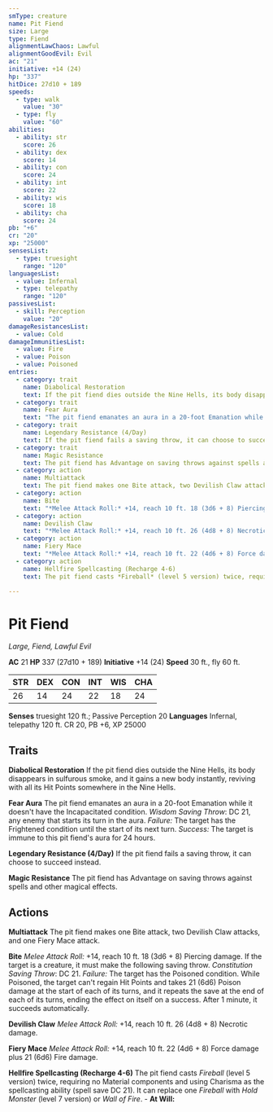 ```yaml
---
smType: creature
name: Pit Fiend
size: Large
type: Fiend
alignmentLawChaos: Lawful
alignmentGoodEvil: Evil
ac: "21"
initiative: +14 (24)
hp: "337"
hitDice: 27d10 + 189
speeds:
  - type: walk
    value: "30"
  - type: fly
    value: "60"
abilities:
  - ability: str
    score: 26
  - ability: dex
    score: 14
  - ability: con
    score: 24
  - ability: int
    score: 22
  - ability: wis
    score: 18
  - ability: cha
    score: 24
pb: "+6"
cr: "20"
xp: "25000"
sensesList:
  - type: truesight
    range: "120"
languagesList:
  - value: Infernal
  - type: telepathy
    range: "120"
passivesList:
  - skill: Perception
    value: "20"
damageResistancesList:
  - value: Cold
damageImmunitiesList:
  - value: Fire
  - value: Poison
  - value: Poisoned
entries:
  - category: trait
    name: Diabolical Restoration
    text: If the pit fiend dies outside the Nine Hells, its body disappears in sulfurous smoke, and it gains a new body instantly, reviving with all its Hit Points somewhere in the Nine Hells.
  - category: trait
    name: Fear Aura
    text: "The pit fiend emanates an aura in a 20-foot Emanation while it doesn't have the Incapacitated condition. *Wisdom Saving Throw*: DC 21, any enemy that starts its turn in the aura. *Failure:*  The target has the Frightened condition until the start of its next turn. *Success:*  The target is immune to this pit fiend's aura for 24 hours."
  - category: trait
    name: Legendary Resistance (4/Day)
    text: If the pit fiend fails a saving throw, it can choose to succeed instead.
  - category: trait
    name: Magic Resistance
    text: The pit fiend has Advantage on saving throws against spells and other magical effects.
  - category: action
    name: Multiattack
    text: The pit fiend makes one Bite attack, two Devilish Claw attacks, and one Fiery Mace attack.
  - category: action
    name: Bite
    text: "*Melee Attack Roll:* +14, reach 10 ft. 18 (3d6 + 8) Piercing damage. If the target is a creature, it must make the following saving throw. *Constitution Saving Throw*: DC 21. *Failure:*  The target has the Poisoned condition. While Poisoned, the target can't regain Hit Points and takes 21 (6d6) Poison damage at the start of each of its turns, and it repeats the save at the end of each of its turns, ending the effect on itself on a success. After 1 minute, it succeeds automatically."
  - category: action
    name: Devilish Claw
    text: "*Melee Attack Roll:* +14, reach 10 ft. 26 (4d8 + 8) Necrotic damage."
  - category: action
    name: Fiery Mace
    text: "*Melee Attack Roll:* +14, reach 10 ft. 22 (4d6 + 8) Force damage plus 21 (6d6) Fire damage."
  - category: action
    name: Hellfire Spellcasting (Recharge 4-6)
    text: The pit fiend casts *Fireball* (level 5 version) twice, requiring no Material components and using Charisma as the spellcasting ability (spell save DC 21). It can replace one *Fireball* with *Hold Monster* (level 7 version) or *Wall of Fire*. - **At Will:**

---
```


# Pit Fiend
*Large, Fiend, Lawful Evil*

**AC** 21
**HP** 337 (27d10 + 189)
**Initiative** +14 (24)
**Speed** 30 ft., fly 60 ft.

| STR | DEX | CON | INT | WIS | CHA |
| --- | --- | --- | --- | --- | --- |
| 26 | 14 | 24 | 22 | 18 | 24 |

**Senses** truesight 120 ft.; Passive Perception 20
**Languages** Infernal, telepathy 120 ft.
CR 20, PB +6, XP 25000

## Traits

**Diabolical Restoration**
If the pit fiend dies outside the Nine Hells, its body disappears in sulfurous smoke, and it gains a new body instantly, reviving with all its Hit Points somewhere in the Nine Hells.

**Fear Aura**
The pit fiend emanates an aura in a 20-foot Emanation while it doesn't have the Incapacitated condition. *Wisdom Saving Throw*: DC 21, any enemy that starts its turn in the aura. *Failure:*  The target has the Frightened condition until the start of its next turn. *Success:*  The target is immune to this pit fiend's aura for 24 hours.

**Legendary Resistance (4/Day)**
If the pit fiend fails a saving throw, it can choose to succeed instead.

**Magic Resistance**
The pit fiend has Advantage on saving throws against spells and other magical effects.

## Actions

**Multiattack**
The pit fiend makes one Bite attack, two Devilish Claw attacks, and one Fiery Mace attack.

**Bite**
*Melee Attack Roll:* +14, reach 10 ft. 18 (3d6 + 8) Piercing damage. If the target is a creature, it must make the following saving throw. *Constitution Saving Throw*: DC 21. *Failure:*  The target has the Poisoned condition. While Poisoned, the target can't regain Hit Points and takes 21 (6d6) Poison damage at the start of each of its turns, and it repeats the save at the end of each of its turns, ending the effect on itself on a success. After 1 minute, it succeeds automatically.

**Devilish Claw**
*Melee Attack Roll:* +14, reach 10 ft. 26 (4d8 + 8) Necrotic damage.

**Fiery Mace**
*Melee Attack Roll:* +14, reach 10 ft. 22 (4d6 + 8) Force damage plus 21 (6d6) Fire damage.

**Hellfire Spellcasting (Recharge 4-6)**
The pit fiend casts *Fireball* (level 5 version) twice, requiring no Material components and using Charisma as the spellcasting ability (spell save DC 21). It can replace one *Fireball* with *Hold Monster* (level 7 version) or *Wall of Fire*. - **At Will:**
